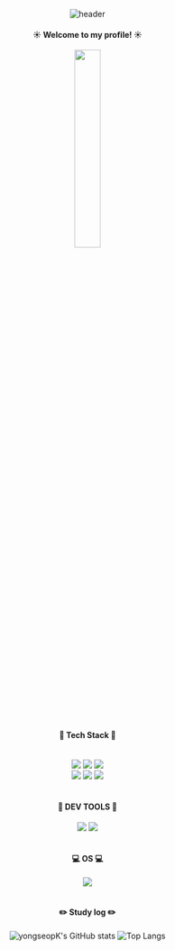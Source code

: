 <div align="center"> 

![header](https://capsule-render.vercel.app/api?type=Cylinder&text=seopHUB&color=FA243C&fontColor=fff)
  
####  :sunny: Welcome to my profile! :sunny:
<img src="https://cdn.pixabay.com/animation/2022/08/03/02/06/02-06-05-563_512.gif" width="30%" height="30%">
  
 <br/>
 <br/>
 
 #### :book: Tech Stack :book:
  
 <br/>

<img src="https://img.shields.io/badge/Spring-6DB340?style=for-the-badge&logo=Spring&logoColor=white">
<img src="https://img.shields.io/badge/Java-007396?style=for-the-badge&logo=openjdk&logoColor=white">
<img src="https://img.shields.io/badge/React-61DBFB?style=for-the-badge&logo=React&logoColor=black"> <br/>
<img src="https://img.shields.io/badge/HTML5-E34F26?style=for-the-badge&logo=HTML5&logoColor=white">
<img src="https://img.shields.io/badge/CSS3-1572B6?style=for-the-badge&logo=CSS3&logoColor=white">
<img src="https://img.shields.io/badge/JavaScript-F7DF1E?style=for-the-badge&logo=JavaScript&logoColor=white">






 <br/>
 <br/>

#### :toolbox: DEV TOOLS :toolbox:

<img src="https://img.shields.io/badge/IntelliJ-000000?style=for-the-badge&logo=IntelliJIDEA&logoColor=white">
<img src="https://img.shields.io/badge/VSCode-007ACC?style=for-the-badge&logo=VisualStudioCode&logoColor=white"> 


 <br/>
 <br/>

#### :computer: OS :computer:
<img src="https://img.shields.io/badge/mac%20os-000000?style=for-the-badge&logo=apple&logoColor=white">

 <br/>
 <br/>

#### :pencil2: Study log :pencil2:
  
![yongseopK's GitHub stats](https://github-readme-stats.vercel.app/api?username=yongseopK&show_icons=true&theme=dark)
![Top Langs](https://github-readme-stats.vercel.app/api/top-langs/?username=yongseopK&layout=compact)
</div>
